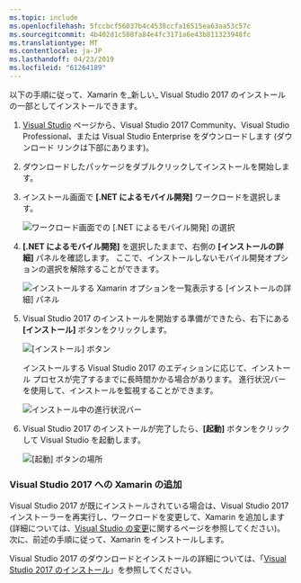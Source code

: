 ```yaml
---
ms.topic: include
ms.openlocfilehash: 5fccbcf56037b4c4538ccfa16515ea63aa53c57c
ms.sourcegitcommit: 4b402d1c508fa84e4fc3171a6e43b811323948fc
ms.translationtype: MT
ms.contentlocale: ja-JP
ms.lasthandoff: 04/23/2019
ms.locfileid: "61264189"
---
```

以下の手順に従って、Xamarin を_新しい_ Visual Studio 2017 のインストールの一部としてインストールできます。

1. [Visual Studio](https://visualstudio.microsoft.com/vs/) ページから、Visual Studio 2017 Community、Visual Studio Professional、または Visual Studio Enterprise をダウンロードします (ダウンロード リンクは下部にあります)。

2. ダウンロードしたパッケージをダブルクリックしてインストールを開始します。

3. インストール画面で **[.NET によるモバイル開発]** ワークロードを選択します。

    ![ワークロード画面での [.NET によるモバイル開発] の選択](~/get-started/installation/windows-images/01-mobile-dev-workload.png)

4. **[.NET によるモバイル開発]** を選択したままで、右側の **[インストールの詳細]** パネルを確認します。 ここで、インストールしないモバイル開発オプションの選択を解除することができます。

    ![インストールする Xamarin オプションを一覧表示する [インストールの詳細] パネル](~/get-started/installation/windows-images/02-summary.png)

5. Visual Studio 2017 のインストールを開始する準備ができたら、右下にある **[インストール]** ボタンをクリックします。

    ![[インストール] ボタン](~/get-started/installation/windows-images/03-click-install.png)

   インストールする Visual Studio 2017 のエディションに応じて、インストール プロセスが完了するまでに長時間かかる場合があります。 進行状況バーを使用して、インストールを監視することができます。

    ![インストール中の進行状況バー](~/get-started/installation/windows-images/04-progress-bars.png)

6. Visual Studio 2017 のインストールが完了したら、**[起動]** ボタンをクリックして Visual Studio を起動します。

    ![[起動] ボタンの場所](~/get-started/installation/windows-images/05-launch.png)

<a name="vs2017" />

### <a name="adding-xamarin-to-visual-studio-2017"></a>Visual Studio 2017 への Xamarin の追加

Visual Studio 2017 が既にインストールされている場合は、Visual Studio 2017 インストーラーを再実行し、ワークロードを変更して、Xamarin を追加します (詳細については、[Visual Studio の変更](https://docs.microsoft.com/visualstudio/install/modify-visual-studio)に関するページを参照してください)。 次に、前述の手順に従って、Xamarin をインストールします。

Visual Studio 2017 のダウンロードとインストールの詳細については、「[Visual Studio 2017 のインストール](https://docs.microsoft.com/visualstudio/install/install-visual-studio)」を参照してください。